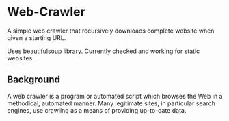 # Web-Crawler
A simple web crawler that recursively downloads complete website when given a starting URL.

Uses beautifulsoup library. Currently checked and working for static websites.

## Background
A web crawler is a program or automated script which browses the Web in a methodical, automated manner. Many legitimate sites, in particular search engines, use crawling as a means of providing up-to-date data.
